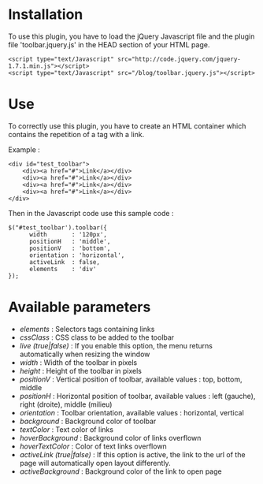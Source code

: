 Installation
=======

To use this plugin, you have to load the jQuery Javascript file and the plugin file 'toolbar.jquery.js' in the HEAD section of your HTML page.

    <script type="text/Javascript" src="http://code.jquery.com/jquery-1.7.1.min.js"></script>
    <script type="text/Javascript" src="/blog/toolbar.jquery.js"></script>

Use
===
To correctly use this plugin, you have to create an HTML container which contains the repetition of a tag with a link.

Example :

    <div id="test_toolbar">
        <div><a href="#">Link</a></div>
        <div><a href="#">Link</a></div>
        <div><a href="#">Link</a></div>
        <div><a href="#">Link</a></div>
    </div>

Then in the Javascript code use this sample code :

    $("#test_toolbar').toolbar({
          width       : '120px',
          positionH   : 'middle',
          positionV   : 'bottom',
          orientation : 'horizontal',
          activeLink  : false,
          elements    : 'div'
    });

Available parameters
===============

* *elements* : Selectors tags containing links
* *cssClass* : CSS class to be added to the toolbar
* *live (true|false)* : If you enable this option, the menu returns automatically when resizing the window
* *width* : Width of the toolbar in pixels
* *height* : Height of the toolbar in pixels
* *positionV* : Vertical position of toolbar, available values : top, bottom, middle
* *positionH* : Horizontal position of toolbar, available values : left (gauche), right (droite), middle (milieu)
* *orientation* : Toolbar orientation, available values : horizontal, vertical
* *background* : Background color of toolbar
* *textColor* : Text color of links
* *hoverBackground* : Background color of links overflown
* *hoverTextColor* : Color of text links overflown
* *activeLink (true|false)* : If this option is active, the link to the url of the page will automatically open layout differently.
* *activeBackground* : Background color of the link to open page